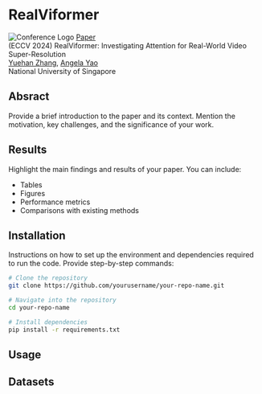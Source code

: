 # RealViformer
![Conference Logo](path/to/conference_logo.png) [Paper]()  
(ECCV 2024) RealViformer: Investigating Attention for Real-World Video Super-Resolution  
[Yuehan Zhang](link_to_author1_profile), [Angela Yao](link_to_author3_profile)  
National University of Singapore

## Absract
Provide a brief introduction to the paper and its context. Mention the motivation, key challenges, and the significance of your work.

## Results
Highlight the main findings and results of your paper. You can include:
- Tables
- Figures
- Performance metrics
- Comparisons with existing methods

## Installation
Instructions on how to set up the environment and dependencies required to run the code. Provide step-by-step commands:
```sh
# Clone the repository
git clone https://github.com/yourusername/your-repo-name.git

# Navigate into the repository
cd your-repo-name

# Install dependencies
pip install -r requirements.txt
```
## Usage

## Datasets


